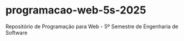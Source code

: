 # programacao-web-5s-2025
Repositório de Programação para Web - 5º Semestre de Engenharia de Software
